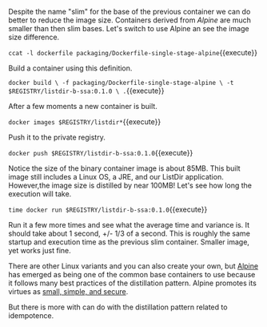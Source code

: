 Despite the name "slim" for the base of the previous container we can do better to reduce the image size. Containers derived from _Alpine_ are much smaller than then slim bases. Let's switch to use Alpine an see the image size difference.

`ccat -l dockerfile packaging/Dockerfile-single-stage-alpine`{{execute}}

Build a container using this definition.

`docker build \
-f packaging/Dockerfile-single-stage-alpine \
-t $REGISTRY/listdir-b-ssa:0.1.0 \
.`{{execute}}

After a few moments a new container is built.

`docker images $REGISTRY/listdir*`{{execute}}

Push it to the private registry.

`docker push $REGISTRY/listdir-b-ssa:0.1.0`{{execute}}

Notice the size of the binary container image is about 85MB. This built image still includes a Linux OS, a JRE, and our ListDir application. However,the image size is distilled by near 100MB! Let's see how long the execution will take.

`time docker run $REGISTRY/listdir-b-ssa:0.1.0`{{execute}}

Run it a few more times and see what the average time and variance is. It should take about 1 second, +/- 1/3 of a second. This is roughly the same startup and execution time as the previous slim container. Smaller image, yet works just fine.

There are other Linux variants and you can also create your own, but [Alpine](https://en.wikipedia.org/wiki/Alpine_Linux) has emerged as being one of the common base containers to use because it follows many best practices of the distillation pattern. Alpine promotes its virtues as [small, simple, and secure](https://alpinelinux.org/about/).

But there is more with can do with the distillation pattern related to idempotence.
